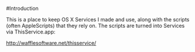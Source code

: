 #Introduction

This is a place to keep OS X Services I made and use, along with the scripts (often AppleScripts) that they rely on. The scripts are turned into Services via ThisService.app:

http://wafflesoftware.net/thisservice/
